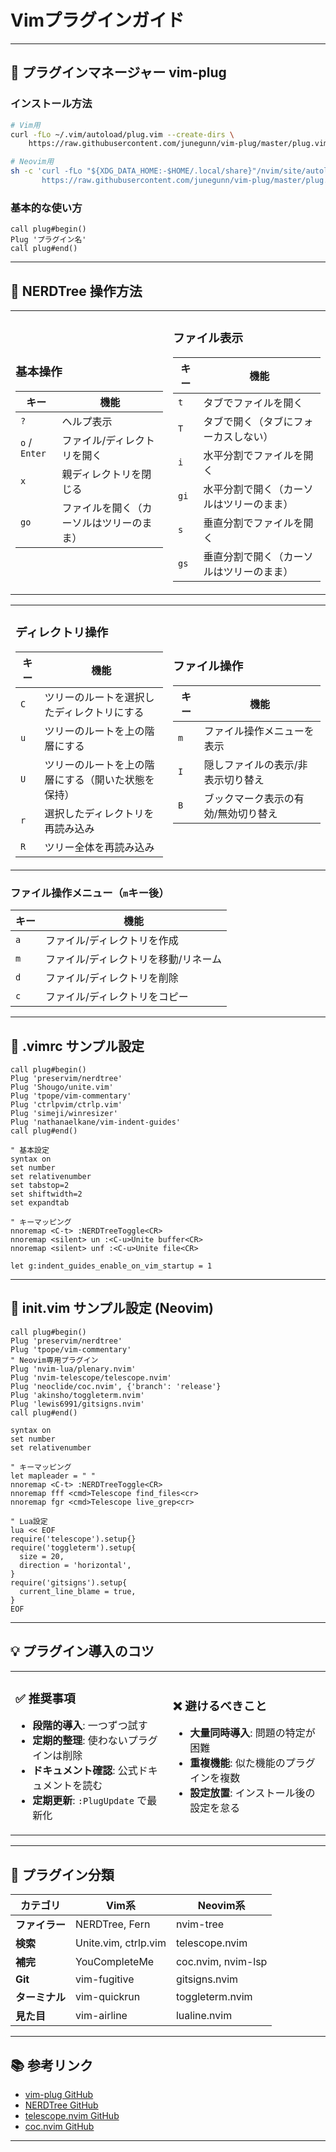 # Vimプラグインガイド

---

## 🎯 プラグインマネージャー vim-plug

### インストール方法

```bash
# Vim用
curl -fLo ~/.vim/autoload/plug.vim --create-dirs \
    https://raw.githubusercontent.com/junegunn/vim-plug/master/plug.vim

# Neovim用
sh -c 'curl -fLo "${XDG_DATA_HOME:-$HOME/.local/share}"/nvim/site/autoload/plug.vim --create-dirs \
       https://raw.githubusercontent.com/junegunn/vim-plug/master/plug.vim'
```

### 基本的な使い方

```vim
call plug#begin()
Plug 'プラグイン名'
call plug#end()
```

---

## 📁 NERDTree 操作方法

<table>
<tr>
<td width="50%">

### 基本操作

| キー | 機能 |
|------|------|
| `?` | ヘルプ表示 |
| `o` / `Enter` | ファイル/ディレクトリを開く |
| `x` | 親ディレクトリを閉じる |
| `go` | ファイルを開く（カーソルはツリーのまま） |

</td>
<td width="50%">

### ファイル表示

| キー | 機能 |
|------|------|
| `t` | タブでファイルを開く |
| `T` | タブで開く（タブにフォーカスしない） |
| `i` | 水平分割でファイルを開く |
| `gi` | 水平分割で開く（カーソルはツリーのまま） |
| `s` | 垂直分割でファイルを開く |
| `gs` | 垂直分割で開く（カーソルはツリーのまま） |

</td>
</tr>
</table>

<table>
<tr>
<td width="50%">

### ディレクトリ操作

| キー | 機能 |
|------|------|
| `C` | ツリーのルートを選択したディレクトリにする |
| `u` | ツリーのルートを上の階層にする |
| `U` | ツリーのルートを上の階層にする（開いた状態を保持） |
| `r` | 選択したディレクトリを再読み込み |
| `R` | ツリー全体を再読み込み |

</td>
<td width="50%">

### ファイル操作

| キー | 機能 |
|------|------|
| `m` | ファイル操作メニューを表示 |
| `I` | 隠しファイルの表示/非表示切り替え |
| `B` | ブックマーク表示の有効/無効切り替え |

</td>
</tr>
</table>

### ファイル操作メニュー（`m`キー後）

| キー | 機能 |
|------|------|
| `a` | ファイル/ディレクトリを作成 |
| `m` | ファイル/ディレクトリを移動/リネーム |
| `d` | ファイル/ディレクトリを削除 |
| `c` | ファイル/ディレクトリをコピー |

---

## 📝 .vimrc サンプル設定

```vim
call plug#begin()
Plug 'preservim/nerdtree'
Plug 'Shougo/unite.vim'
Plug 'tpope/vim-commentary'
Plug 'ctrlpvim/ctrlp.vim'
Plug 'simeji/winresizer'
Plug 'nathanaelkane/vim-indent-guides'
call plug#end()

" 基本設定
syntax on
set number
set relativenumber
set tabstop=2
set shiftwidth=2
set expandtab

" キーマッピング
nnoremap <C-t> :NERDTreeToggle<CR>
nnoremap <silent> un :<C-u>Unite buffer<CR>
nnoremap <silent> unf :<C-u>Unite file<CR>

let g:indent_guides_enable_on_vim_startup = 1
```

---

## 🚀 init.vim サンプル設定 (Neovim)

```vim
call plug#begin()
Plug 'preservim/nerdtree'
Plug 'tpope/vim-commentary'
" Neovim専用プラグイン
Plug 'nvim-lua/plenary.nvim'
Plug 'nvim-telescope/telescope.nvim'
Plug 'neoclide/coc.nvim', {'branch': 'release'}
Plug 'akinsho/toggleterm.nvim'
Plug 'lewis6991/gitsigns.nvim'
call plug#end()

syntax on
set number
set relativenumber

" キーマッピング
let mapleader = " "
nnoremap <C-t> :NERDTreeToggle<CR>
nnoremap fff <cmd>Telescope find_files<cr>
nnoremap fgr <cmd>Telescope live_grep<cr>

" Lua設定
lua << EOF
require('telescope').setup{}
require('toggleterm').setup{
  size = 20,
  direction = 'horizontal',
}
require('gitsigns').setup{
  current_line_blame = true,
}
EOF
```

---

## 💡 プラグイン導入のコツ

<table>
<tr>
<td width="50%">

### ✅ 推奨事項
- **段階的導入**: 一つずつ試す
- **定期的整理**: 使わないプラグインは削除
- **ドキュメント確認**: 公式ドキュメントを読む
- **定期更新**: `:PlugUpdate` で最新化

</td>
<td width="50%">

### ❌ 避けるべきこと
- **大量同時導入**: 問題の特定が困難
- **重複機能**: 似た機能のプラグインを複数
- **設定放置**: インストール後の設定を怠る

</td>
</tr>
</table>

---

## 🎯 プラグイン分類

| カテゴリ | Vim系 | Neovim系 |
|----------|-------|----------|
| **ファイラー** | NERDTree, Fern | nvim-tree |
| **検索** | Unite.vim, ctrlp.vim | telescope.nvim |
| **補完** | YouCompleteMe | coc.nvim, nvim-lsp |
| **Git** | vim-fugitive | gitsigns.nvim |
| **ターミナル** | vim-quickrun | toggleterm.nvim |
| **見た目** | vim-airline | lualine.nvim |

---

## 📚 参考リンク

- [vim-plug GitHub](https://github.com/junegunn/vim-plug)
- [NERDTree GitHub](https://github.com/preservim/nerdtree)  
- [telescope.nvim GitHub](https://github.com/nvim-telescope/telescope.nvim)
- [coc.nvim GitHub](https://github.com/neoclide/coc.nvim)

---

